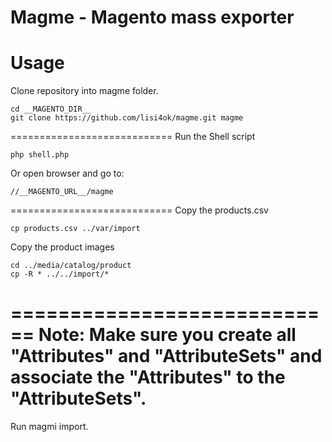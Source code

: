 Magme - Magento mass exporter
============================
Usage
============================
Clone repository into magme folder.
```
cd __MAGENTO_DIR__
git clone https://github.com/lisi4ok/magme.git magme
```
============================
Run the Shell script
```
php shell.php
```
Or open browser and go to:
```
//__MAGENTO_URL__/magme
```
============================
Copy the products.csv
```
cp products.csv ../var/import
```
Copy the product images
```
cd ../media/catalog/product
cp -R * ../../import/*
```
============================
Note: Make sure you create all "Attributes" and "AttributeSets" and associate the "Attributes" to the "AttributeSets".
============================
Run magmi import.
